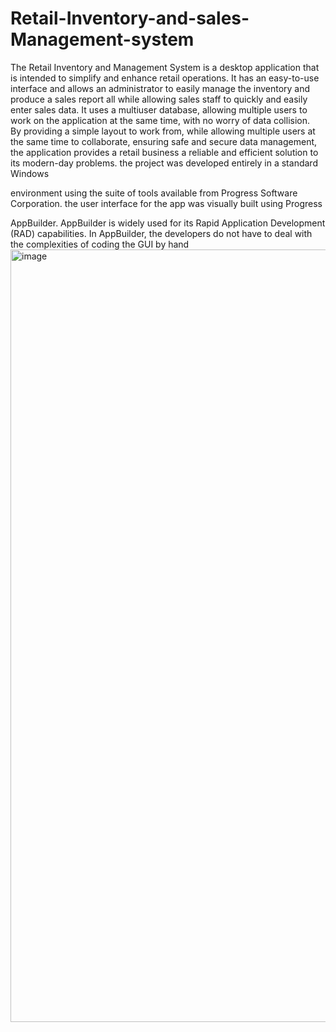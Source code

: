# Retail-Inventory-and-sales-Management-system
The Retail Inventory and Management System is a desktop application that is intended to simplify and 
enhance retail operations. It has an easy-to-use interface and allows an administrator to easily manage the 
inventory and produce a sales report all while allowing sales staff to quickly and easily enter sales data. It 
uses a multiuser database, allowing multiple users to work on the application at the same time, with no 
worry of data collision.  
By providing a simple layout to work from, while allowing multiple users at the same time to collaborate, 
ensuring safe and secure data management, the application provides a retail business a reliable and efficient 
solution to its modern-day problems.
the project was developed entirely in a standard Windows 

environment using the suite of tools available from Progress Software Corporation.
the user interface for the app was visually built using Progress 

AppBuilder. AppBuilder is widely used for its Rapid Application Development (RAD) capabilities. In 
AppBuilder, the developers do not have to deal with the complexities of coding the GUI by hand
<img width="1099" height="1236" alt="image" src="https://github.com/user-attachments/assets/2041d9c7-6092-44d3-bb99-1b90cb6f0390" />
